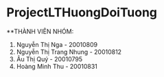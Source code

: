 # ProjectLTHuongDoiTuong
**THÀNH VIÊN NHÓM:
1. Nguyễn Thị Nga - 20010809
2. Nguyễn Thị Trang Nhung - 20010812
3. Âu Thị Quý - 20010795
4. Hoàng Minh Thu - 20010831
